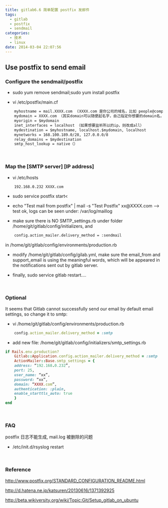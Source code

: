 ```yaml
---
title: gitlab6.6 简单配置 postfix 发邮件
tags:
  - gitlab
  - postfix
  - sendmail
categories:
  - 技术
  - linux
date: 2014-03-04 22:07:56
---
```

## **Use postfix to send email**

### **Configure the sendmail/postfix**

- sudo yum remove sendmail;sudo yum install postfix

- vi /etc/postfix/main.cf

``` xml
	myhostname = mail.XXXX.com  (XXXX.com 是你公司的域名，比如 people@company.com, company.com 是domain)
	mydomain = XXXX.com （其实domain可以随便起名字，自己指定你想要的domain名，即出现在@之后的那一部分
	myorigin = $mydomain
	inet_interfaces = localhost （如果想要监听所以的ip，则改成all）
	mydestination = $myhostname, localhost.$mydomain, localhost
	mynetworks = 168.100.189.0/28, 127.0.0.0/8
	relay_domains = $mydestination
	smtp_host_lookup = native（）
```

<!--more-->

<br>

### **Map the [SMTP server] [IP address]**

- vi /etc/hosts

``` xml
	192.168.0.232 XXXX.com
```

- sudo service postfix start<

- echo "Test mail from postfix" | mail -s "Test Postfix" xx@<span>XXXX.com  --> test ok, logs can be seen under: /var/log/maillog

- make sure there is NO SMTP_settings.rb under folder /home/git/gitlab/config/initializers, and
``` xml
    config.action_mailer.delivery_method = :sendmail
```
in /home/git/gitlab/config/environments/production.rb


- modify /home/git/gitlab/config/gilab.yml, make sure the email_from and support_email is using the meaningful words, which will be appeared in the notifications sent out by gitlab server.

- finally, sudo service gitlab restart....

<br>

### **Optional**

It seems that Gitlab cannot successfully send our email by default email settings, so change it to smtp:

- vi /home/git/gitlab/config/environments/production.rb

``` ruby
	config.action_mailer.delivery_method = :smtp
```

 - add new file: /home/git/gitlab/config/initializers/smtp_settings.rb

``` ruby
if Rails.env.production?
    Gitlab::Application.config.action_mailer.delivery_method = :smtp
    ActionMailer::Base.smtp_settings = {
    address: “192.168.0.232”,
    port: 25,
    user_name: “xx”,
    password: “xx”,
    domain: “XXXX.com”,
    authentication: :plain,
    enable_starttls_auto: true
    }
end
```
<br>

### **FAQ**

postfix 日志不能生成, mail.log 被删除的问题

- /etc/init.d/rsyslog restart

<br>

### **Reference**
<a href="http://www.postfix.org/STANDARD_CONFIGURATION_README.html" target="_blank">http://www.postfix.org/STANDARD_CONFIGURATION_README.html</a>

<a href="http://d.hatena.ne.jp/katsuren/20130616/1371392925" target="_blank">http://d.hatena.ne.jp/katsuren/20130616/1371392925</a>

<a href="http://beta.wikiversity.org/wiki/Topic:Git/Setup_gitlab_on_ubuntu" target="_blank">http://beta.wikiversity.org/wiki/Topic:Git/Setup_gitlab_on_ubuntu</a>